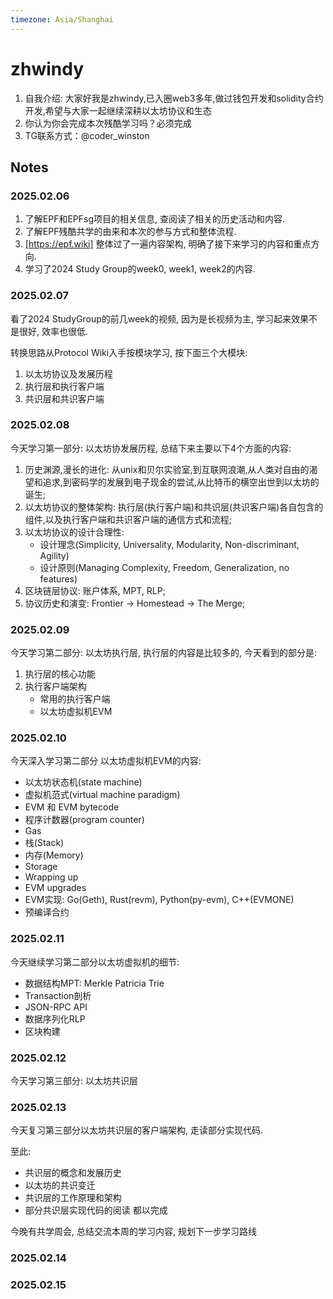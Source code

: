 ```yaml
---
timezone: Asia/Shanghai
---
```


# zhwindy

1. 自我介绍: 大家好我是zhwindy,已入圈web3多年,做过钱包开发和solidity合约开发,希望与大家一起继续深耕以太坊协议和生态
2. 你认为你会完成本次残酷学习吗？必须完成
3. TG联系方式：@coder_winston

## Notes

<!-- Content_START -->

### 2025.02.06

1. 了解EPF和EPFsg项目的相关信息, 查阅读了相关的历史活动和内容.
2. 了解EPF残酷共学的由来和本次的参与方式和整体流程.
3. [https://epf.wiki] 整体过了一遍内容架构, 明确了接下来学习的内容和重点方向.
4. 学习了2024 Study Group的week0, week1, week2的内容.

### 2025.02.07

看了2024 StudyGroup的前几week的视频, 因为是长视频为主, 学习起来效果不是很好, 效率也很低. 

转换思路从Protocol Wiki入手按模块学习, 按下面三个大模块:
1. 以太坊协议及发展历程
2. 执行层和执行客户端
3. 共识层和共识客户端

### 2025.02.08

今天学习第一部分: 以太坊协发展历程, 总结下来主要以下4个方面的内容:
1. 历史渊源,漫长的进化: 从unix和贝尔实验室,到互联网浪潮,从人类对自由的渴望和追求,到密码学的发展到电子现金的尝试,从比特币的横空出世到以太坊的诞生;
2. 以太坊协议的整体架构: 执行层(执行客户端)和共识层(共识客户端)各自包含的组件,以及执行客户端和共识客户端的通信方式和流程;
3. 以太坊协议的设计合理性:
    * 设计理念(Simplicity, Universality, Modularity, Non-discriminant, Agility)
    * 设计原则(Managing Complexity, Freedom, Generalization, no features)
4. 区块链层协议: 账户体系, MPT, RLP;
5. 协议历史和演变: Frontier -> Homestead -> The Merge;

### 2025.02.09

今天学习第二部分: 以太坊执行层, 执行层的内容是比较多的, 今天看到的部分是:
1. 执行层的核心功能
2. 执行客户端架构
    * 常用的执行客户端
    * 以太坊虚拟机EVM

### 2025.02.10

今天深入学习第二部分 以太坊虚拟机EVM的内容:
* 以太坊状态机(state machine)
* 虚拟机范式(virtual machine paradigm)
* EVM 和 EVM bytecode
* 程序计数器(program counter)
* Gas
* 栈(Stack)
* 内存(Memory)
* Storage
* Wrapping up
* EVM upgrades
* EVM实现: Go(Geth), Rust(revm), Python(py-evm), C++(EVMONE)
* 预编译合约

### 2025.02.11

今天继续学习第二部分以太坊虚拟机的细节:
* 数据结构MPT: Merkle Patricia Trie
* Transaction剖析
* JSON-RPC API
* 数据序列化RLP
* 区块构建

### 2025.02.12

今天学习第三部分: 以太坊共识层

### 2025.02.13

今天复习第三部分以太坊共识层的客户端架构, 走读部分实现代码.

至此:
* 共识层的概念和发展历史
* 以太坊的共识变迁
* 共识层的工作原理和架构
* 部分共识层实现代码的阅读
都以完成

今晚有共学周会, 总结交流本周的学习内容, 规划下一步学习路线

### 2025.02.14

### 2025.02.15

<!-- Content_END -->

